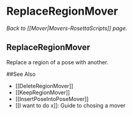 # ReplaceRegionMover
*Back to [[Mover|Movers-RosettaScripts]] page.*
## ReplaceRegionMover


Replace a region of a pose with another. 

##See Also
* [[DeleteRegionMover]]
* [[KeepRegionMover]]
* [[InsertPoseIntoPoseMover]]
* [[I want to do x]]: Guide to chosing a mover
